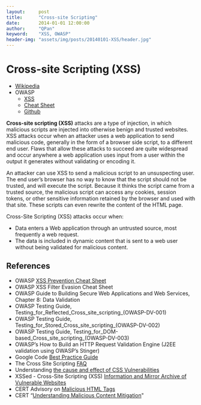 ```yaml
---
layout:     post
title:      "Cross-site Scripting"
date:       2014-01-01 12:00:00
author:     "QPan"
keyword:    "XSS, OWASP"
header-img: "assets/img/posts/20140101-XSS/header.jpg"
---
```


# [](#header-1)Cross-site Scripting (XSS)

- [Wikipedia](https://en.wikipedia.org/wiki/Cross-site_scripting)
- OWASP
    - [XSS](https://owasp.org/www-community/attacks/xss/)
    - [Cheat Sheet](https://cheatsheetseries.owasp.org/index.html)
    - [Github](https://github.com/OWASP/www-community)

**Cross-site scripting (XSS)** attacks are a type of injection, in which malicious scripts are injected into otherwise benign and trusted websites. XSS attacks occur when an attacker uses a web application to send malicious code, generally in the form of a browser side script, to a different end user. Flaws that allow these attacks to succeed are quite widespread and occur anywhere a web application uses input from a user within the output it generates without validating or encoding it.

An attacker can use XSS to send a malicious script to an unsuspecting user. The end user’s browser has no way to know that the script should not be trusted, and will execute the script. Because it thinks the script came from a trusted source, the malicious script can access any cookies, session tokens, or other sensitive information retained by the browser and used with that site. These scripts can even rewrite the content of the HTML page.

Cross-Site Scripting (XSS) attacks occur when:

- Data enters a Web application through an untrusted source, most frequently a web request.
- The data is included in dynamic content that is sent to a web user without being validated for malicious content.

## [](#header-2)References

- OWASP [XSS Prevention Cheat Sheet](https://cheatsheetseries.owasp.org/cheatsheets/Cross_Site_Scripting_Prevention_Cheat_Sheet.html)
- OWASP XSS Filter Evasion Cheat Sheet
- OWASP Guide to Building Secure Web Applications and Web Services, Chapter 8: Data Validation
- OWASP Testing Guide, Testing_for_Reflected_Cross_site_scripting_(OWASP-DV-001)
- OWASP Testing Guide, Testing_for_Stored_Cross_site_scripting_(OWASP-DV-002)
- OWASP Testing Guide, Testing_for_DOM-based_Cross_site_scripting_(OWASP-DV-003)
- OWASP’s How to Build an HTTP Request Validation Engine (J2EE validation using OWASP’s Stinger)
- Google Code [Best Practice Guide](http://code.google.com/p/doctype/wiki/ArticlesXSS)
- The Cross Site Scripting [FAQ](http://www.cgisecurity.com/articles/xss-faq.shtml)
- Understanding [the cause and effect of CSS Vulnerabilities](http://www.technicalinfo.net/papers/CSS.html)
- XSSed - Cross-Site Scripting (XSS) [Information and Mirror Archive of Vulnerable Websites](http://www.xssed.com)
- CERT Advisory on [Malicious HTML Tags](http://www.cert.org/advisories/CA-2000-02.html)
- CERT “[Understanding Malicious Content Mitigation](http://www.cert.org/tech_tips/malicious_code_mitigation.html)"
